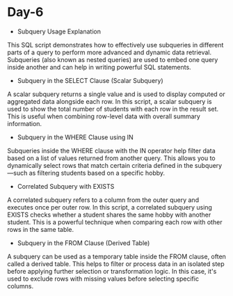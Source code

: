# Day-6

- Subquery Usage Explanation
  
This SQL script demonstrates how to effectively use subqueries in different parts of a query to perform more advanced and dynamic data retrieval. Subqueries (also known as nested queries) are used to embed one query inside another and can help in writing powerful SQL statements.

- Subquery in the SELECT Clause (Scalar Subquery)
  
A scalar subquery returns a single value and is used to display computed or aggregated data alongside each row. In this script, a scalar subquery is used to show the total number of students with each row in the result set. This is useful when combining row-level data with overall summary information.

- Subquery in the WHERE Clause using IN
  
Subqueries inside the WHERE clause with the IN operator help filter data based on a list of values returned from another query. This allows you to dynamically select rows that match certain criteria defined in the subquery—such as filtering students based on a specific hobby.

- Correlated Subquery with EXISTS
  
A correlated subquery refers to a column from the outer query and executes once per outer row. In this script, a correlated subquery using EXISTS checks whether a student shares the same hobby with another student. This is a powerful technique when comparing each row with other rows in the same table.

- Subquery in the FROM Clause (Derived Table)
  
A subquery can be used as a temporary table inside the FROM clause, often called a derived table. This helps to filter or process data in an isolated step before applying further selection or transformation logic. In this case, it's used to exclude rows with missing values before selecting specific columns.
